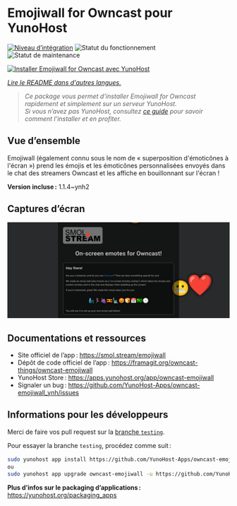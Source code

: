 <!--
Nota bene : ce README est automatiquement généré par <https://github.com/YunoHost/apps/tree/master/tools/readme_generator>
Il NE doit PAS être modifié à la main.
-->

# Emojiwall for Owncast pour YunoHost

[![Niveau d’intégration](https://dash.yunohost.org/integration/owncast-emojiwall.svg)](https://ci-apps.yunohost.org/ci/apps/owncast-emojiwall/) ![Statut du fonctionnement](https://ci-apps.yunohost.org/ci/badges/owncast-emojiwall.status.svg) ![Statut de maintenance](https://ci-apps.yunohost.org/ci/badges/owncast-emojiwall.maintain.svg)

[![Installer Emojiwall for Owncast avec YunoHost](https://install-app.yunohost.org/install-with-yunohost.svg)](https://install-app.yunohost.org/?app=owncast-emojiwall)

*[Lire le README dans d'autres langues.](./ALL_README.md)*

> *Ce package vous permet d’installer Emojiwall for Owncast rapidement et simplement sur un serveur YunoHost.*  
> *Si vous n’avez pas YunoHost, consultez [ce guide](https://yunohost.org/install) pour savoir comment l’installer et en profiter.*

## Vue d’ensemble

Emojiwall (également connu sous le nom de « superposition d'émoticônes à l'écran ») prend les émojis et les émoticônes personnalisées envoyés dans le chat des streamers Owncast et les affiche en bouillonnant sur l'écran !


**Version incluse :** 1.1.4~ynh2

## Captures d’écran

![Capture d’écran de Emojiwall for Owncast](./doc/screenshots/emojiwall.png)

## Documentations et ressources

- Site officiel de l’app : <https://smol.stream/emojiwall>
- Dépôt de code officiel de l’app : <https://framagit.org/owncast-things/owncast-emojiwall>
- YunoHost Store : <https://apps.yunohost.org/app/owncast-emojiwall>
- Signaler un bug : <https://github.com/YunoHost-Apps/owncast-emojiwall_ynh/issues>

## Informations pour les développeurs

Merci de faire vos pull request sur la [branche `testing`](https://github.com/YunoHost-Apps/owncast-emojiwall_ynh/tree/testing).

Pour essayer la branche `testing`, procédez comme suit :

```bash
sudo yunohost app install https://github.com/YunoHost-Apps/owncast-emojiwall_ynh/tree/testing --debug
ou
sudo yunohost app upgrade owncast-emojiwall -u https://github.com/YunoHost-Apps/owncast-emojiwall_ynh/tree/testing --debug
```

**Plus d’infos sur le packaging d’applications :** <https://yunohost.org/packaging_apps>
